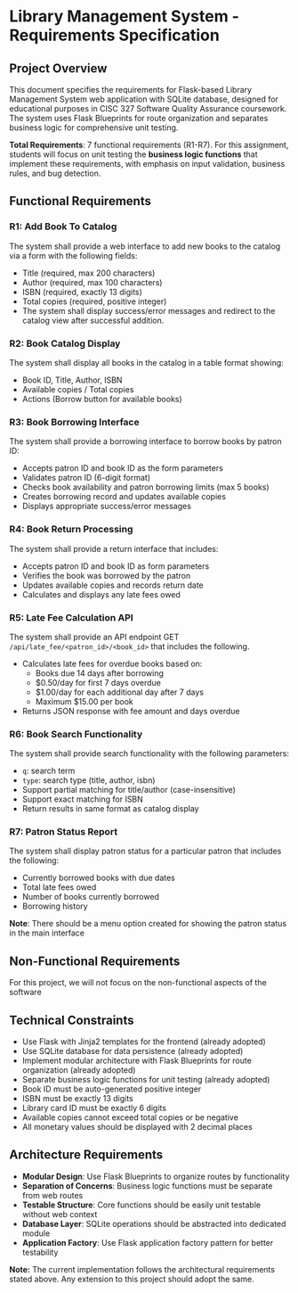# Library Management System - Requirements Specification

## Project Overview
This document specifies the requirements for Flask-based Library Management System web application with SQLite database, designed for educational purposes in CISC 327 Software Quality Assurance coursework. The system uses Flask Blueprints for route organization and separates business logic for comprehensive unit testing.

**Total Requirements**: 7 functional requirements (R1-R7). For this assignment, students will focus on unit testing the **business logic functions** that implement these requirements, with emphasis on input validation, business rules, and bug detection.

## Functional Requirements

### R1: Add Book To Catalog
The system shall provide a web interface to add new books to the catalog via a form with the following fields:
- Title (required, max 200 characters)
- Author (required, max 100 characters)
- ISBN (required, exactly 13 digits)
- Total copies (required, positive integer)
- The system shall display success/error messages and redirect to the catalog view after successful addition.

### R2: Book Catalog Display
The system shall display all books in the catalog in a table format showing:
- Book ID, Title, Author, ISBN
- Available copies / Total copies
- Actions (Borrow button for available books)

### R3: Book Borrowing Interface
The system shall provide a borrowing interface to borrow books by patron ID:

- Accepts patron ID and book ID as the form parameters
- Validates patron ID (6-digit format)
- Checks book availability and patron borrowing limits (max 5 books)
- Creates borrowing record and updates available copies
- Displays appropriate success/error messages

### R4: Book Return Processing
The system shall provide a return interface that includes:

- Accepts patron ID and book ID as form parameters
- Verifies the book was borrowed by the patron
- Updates available copies and records return date
- Calculates and displays any late fees owed

### R5: Late Fee Calculation API
The system shall provide an API endpoint GET `/api/late_fee/<patron_id>/<book_id>` that includes the following.
- Calculates late fees for overdue books based on:
  - Books due 14 days after borrowing
  - $0.50/day for first 7 days overdue
  - $1.00/day for each additional day after 7 days
  - Maximum $15.00 per book
- Returns JSON response with fee amount and days overdue

### R6: Book Search Functionality
The system shall provide search functionality with the following parameters:
- `q`: search term
- `type`: search type (title, author, isbn)
- Support partial matching for title/author (case-insensitive)
- Support exact matching for ISBN
- Return results in same format as catalog display

### R7: Patron Status Report 

The system shall display patron status for a particular patron that includes the following: 

- Currently borrowed books with due dates
- Total late fees owed
- Number of books currently borrowed
- Borrowing history

**Note**: There should be a menu option created for showing the patron status in the main interface

## Non-Functional Requirements
For this project, we will not focus on the non-functional aspects of the software

## Technical Constraints
- Use Flask with Jinja2 templates for the frontend (already adopted)
- Use SQLite database for data persistence (already adopted)
- Implement modular architecture with Flask 
 Blueprints for route organization (already adopted)
- Separate business logic functions for unit testing (already adopted)
- Book ID must be auto-generated positive integer
- ISBN must be exactly 13 digits
- Library card ID must be exactly 6 digits
- Available copies cannot exceed total copies or be negative
- All monetary values should be displayed with 2 decimal places

## Architecture Requirements
- **Modular Design**: Use Flask Blueprints to organize routes by functionality
- **Separation of Concerns**: Business logic functions must be separate from web routes
- **Testable Structure**: Core functions should be easily unit testable without web context
- **Database Layer**: SQLite operations should be abstracted into dedicated module
- **Application Factory**: Use Flask application factory pattern for better testability

**Note:** The current implementation follows the architectural requirements stated above. Any extension to this project should adopt the same. 

